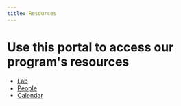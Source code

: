 ```yaml
---
title: Resources
---
```


# Use this portal to access our program's resources
* [Lab](nyuad.im/resources/lab)
* [People](nyuad.im/resources/people)
* [Calendar](nyuad.im/resources/calendar)
